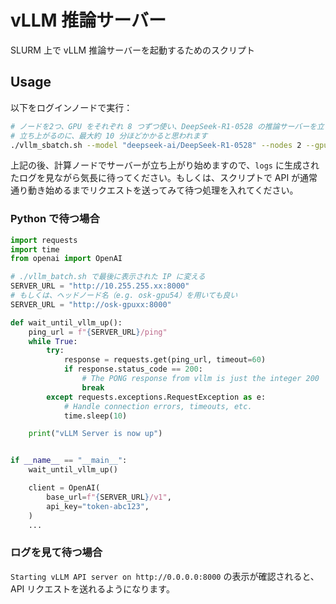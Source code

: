 # vLLM 推論サーバー

SLURM 上で vLLM 推論サーバーを起動するためのスクリプト

## Usage

以下をログインノードで実行：

```bash
# ノードを2つ、GPU をそれぞれ 8 つずつ使い、DeepSeek-R1-0528 の推論サーバーを立ち上げる
# 立ち上がるのに、最大約 10 分ほどかかると思われます
./vllm_sbatch.sh --model "deepseek-ai/DeepSeek-R1-0528" --nodes 2 --gpus 8 --nodelist osk-gpu[54,56] --timeout 01:00:00
```

上記の後、計算ノードでサーバーが立ち上がり始めますので、`logs` に生成されたログを見ながら気長に待ってください。もしくは、スクリプトで API が通常通り動き始めるまでリクエストを送ってみて待つ処理を入れてください。

### Python で待つ場合

```python
import requests
import time
from openai import OpenAI

# ./vllm_batch.sh で最後に表示された IP に変える
SERVER_URL = "http://10.255.255.xx:8000"
# もしくは、ヘッドノード名（e.g. osk-gpu54）を用いても良い
SERVER_URL = "http://osk-gpuxx:8000"

def wait_until_vllm_up():
    ping_url = f"{SERVER_URL}/ping"
    while True:
        try:
            response = requests.get(ping_url, timeout=60)
            if response.status_code == 200:
                # The PONG response from vllm is just the integer 200
                break
        except requests.exceptions.RequestException as e:
            # Handle connection errors, timeouts, etc.
            time.sleep(10)

    print("vLLM Server is now up")


if __name__ == "__main__":
    wait_until_vllm_up()

    client = OpenAI(
        base_url=f"{SERVER_URL}/v1",
        api_key="token-abc123",
    )
    ...
```

### ログを見て待つ場合
`Starting vLLM API server on http://0.0.0.0:8000` の表示が確認されると、API リクエストを送れるようになります。
